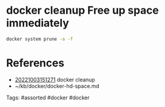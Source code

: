 # docker cleanup Free up space immediately
```bash
docker system prune -a -f
```

# References
- [20221003151271](/zet/20221003151271/README.md) docker cleanup
- ~/kb/docker/docker-hd-space.md

Tags:
    #assorted #docker #docker
